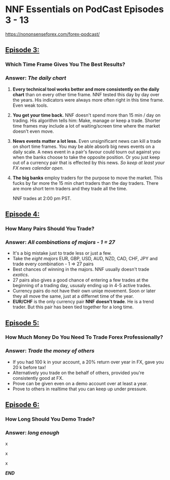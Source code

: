 
# NNF Essentials on PodCast Episodes 3 - 13

<https://nononsenseforex.com/forex-podcast/>

## [Episode 3:](https://nononsenseforex.podbean.com/e/ep3-which-time-frame-gives-you-the-best-results/ "Ep 3 - What time frame to trade in?")
### Which Time Frame Gives You The Best Results?

### Answer: *The daily chart*

 1. **Every technical tool works better and more consistently on the daily chart**
    than on every other time frame. NNF tested this day by day over the years. His
    indicators were always more often right in this time frame. Even weak tools.

 2. **You get your time back.** NNF doesn't spend more than 15 min / day on trading.
    His algorithm tells him: Make, manage or keep a trade. Shorter time frames
    may include a lot of waiting/screen time where the market doesn't even move.

 3. **News events matter a lot less.** Even unsignificant news can kill a trade on
    short time frames. You may be able absorb big news events on a daily scale. A
    news event in a pair's favour could tourn out against you when the banks choose
    to take the opposite position. Or you just keep out of a currency pair that is
    effected by this news. *So keep at least your FX news calendar open.*
 4. **The big banks** employ traders for the purpose to move the market. This fucks
    by far more the 15 min chart traders than the day traders. There are more short
    term traders and they trade all the time.

    NNF trades at 2:00 pm PST.


## [Episode 4:](https://nononsenseforex.podbean.com/e/ep4-how-many-pairs-should-you-trade/ "Ep 4 - How many pairs to trade?")
### How Many Pairs Should You Trade?
### Answer: *All combinations of majors - 1 = 27*

*   It's a big mistake just to trade less or just a few.
*   Take the *eight majors* EUR, GBP, USD, AUD, NZD, CAD, CHF, JPY and trade every
    combination - 1 => 27 pairs
*   Best chances of winning in the majors. NNF usually doesn't trade *exotics*.
*   27 pairs also gives a good chance of entering a few trades at the beginning
    of a trading day, ususaly ending up in 4-5 active trades.
*   Currency pairs do not have their own uniqe movement. Soon or later they all
    move the same, just at a differnet time of the year.
*   **EUR/CHF** is the only currency pair **NNF doesn't trade**. He is a trend
    trader. But this pair has been tied together for a long time.


## [Episode 5:](https://nononsenseforex.podbean.com/e/ep5-how-much-money-do-you-need-to-trade-forex-professionally/ "Ep 5 - How much money to trade?")
### How Much Money Do You Need To Trade Forex Professionally?
### Answer: *Trade the money of others*

*   If you had 100 k in your account, a 20% return over year in FX, gave you 20 k before tax!
*   Alternatively you trade on the behalf of others, provided you're consistently good at FX.
*   Prove can be given even on a demo account over at least a year.
*   Prove to others in realtime that you can keep up under pressure.


## [Episode 6:](https://nononsenseforex.podbean.com/e/ep6-how-long-should-you-demo-trade/ "Ep 6 - How long to trade demo?")
### How Long Should You Demo Trade?
### Answer: *long enough*

x

x

x

***END***